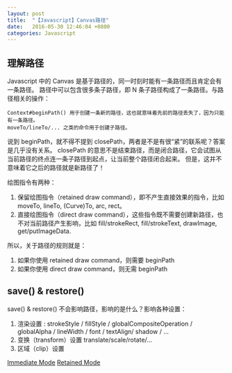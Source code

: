 ```yaml
---
layout: post
title:  "【Javascript】Canvas路径"
date:   2016-05-30 12:46:04 +0800
categories: Javascript
---
```

## 理解路径
Javascript 中的 Canvas 是基于路径的，同一时刻时能有一条路径而且肯定会有一条路径。
路径中可以包含很多条子路径，即 N 条子路径构成了一条路径。与路径相关的操作：

    Context#beginPath() 用于创建一条新的路径，这也就意味着先前的路径丢失了，因为只能有一条路径。
    moveTo/lineTo/... 之类的命令用于创建子路径。

说到 beginPath，就不得不提到 closePath，两者是不是有很“紧”的联系呢？答案是几乎没有关系。
closePath 的意思不是结束路径，而是闭合路径，它会试图从当前路径的终点连一条子路径到起点，让当前整个路径闭合起来。
但是，这并不意味着它之后的路径就是新路径了！

绘图指令有两种：

1. 保留绘图指令（retained draw command），即不产生直接效果的指令，比如 moveTo, lineTo, (Curve)To, arc, rect。
2. 直接绘图指令（direct draw command），这些指令既不需要创建新路径，也不对当前路径产生影响，比如 fill/strokeRect, fill/strokeText, drawImage, get/putImageData.

所以，关于路径的规则就是：

1. 如果你使用 retained draw command，则需要 beginPath
2. 如果你使用 direct draw command，则无需 beginPath

## save() & restore()

save() & restore() 不会影响路径，影响的是什么？影响各种设置：

1. 渲染设置 : strokeStyle / fillStyle / globalCompositeOperation / globalAlpha / lineWidth / font / textAlign/ shadow / ...
2. 变换（transform）设置 translate/scale/rotate/...
3. 区域（clip）设置


[Immediate Mode](https://en.wikipedia.org/wiki/Immediate_mode_(computer_graphics))
[Retained Mode](https://en.wikipedia.org/wiki/Retained_mode)

